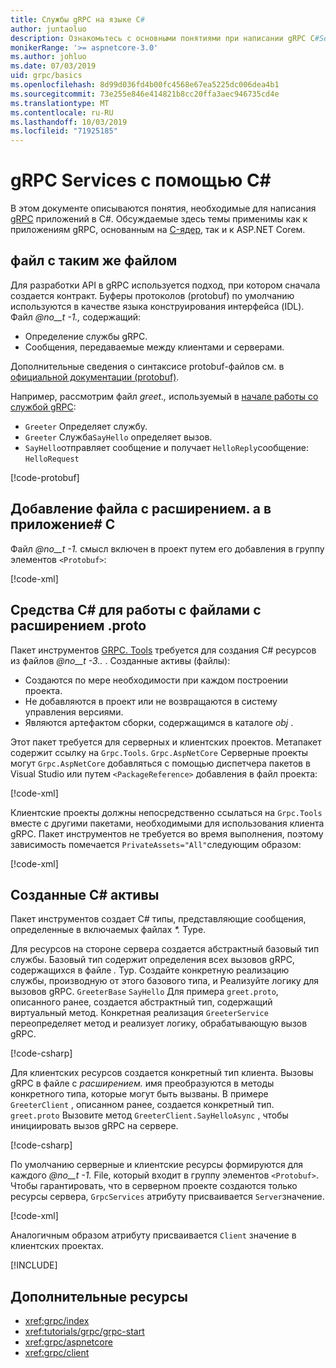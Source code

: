 ```yaml
---
title: Службы gRPC на языке C#
author: juntaoluo
description: Ознакомьтесь с основными понятиями при написании gRPC C#Services с помощью.
monikerRange: '>= aspnetcore-3.0'
ms.author: johluo
ms.date: 07/03/2019
uid: grpc/basics
ms.openlocfilehash: 8d99d036fd4b00fc4568e67ea5225dc006dea4b1
ms.sourcegitcommit: 73e255e846e414821b8cc20ffa3aec946735cd4e
ms.translationtype: MT
ms.contentlocale: ru-RU
ms.lasthandoff: 10/03/2019
ms.locfileid: "71925185"
---
```

# <a name="grpc-services-with-c"></a>gRPC Services с помощью C\#

В этом документе описываются понятия, необходимые для написания [gRPC](https://grpc.io/docs/guides/) приложений в C#. Обсуждаемые здесь темы применимы как к приложениям gRPC, основанным на [C-ядер](https://grpc.io/blog/grpc-stacks), так и к ASP.NET Coreм.

## <a name="proto-file"></a>файл с таким же файлом

Для разработки API в gRPC используется подход, при котором сначала создается контракт. Буферы протоколов (protobuf) по умолчанию используются в качестве языка конструирования интерфейса (IDL). Файл *@no__t -1.,* содержащий:

* Определение службы gRPC.
* Сообщения, передаваемые между клиентами и серверами.

Дополнительные сведения о синтаксисе protobuf-файлов см. в [официальной документации (protobuf)](https://developers.google.com/protocol-buffers/docs/proto3).

Например, рассмотрим файл *greet.,* используемый в [начале работы со службой gRPC](xref:tutorials/grpc/grpc-start):

* `Greeter` Определяет службу.
* `Greeter` Служба`SayHello` определяет вызов.
* `SayHello`отправляет сообщение и получает `HelloReply`сообщение: `HelloRequest`

[!code-protobuf[](~/tutorials/grpc/grpc-start/sample/GrpcGreeter/Protos/greet.proto)]

## <a name="add-a-proto-file-to-a-c-app"></a>Добавление файла с расширением. a в приложение\# C

Файл *@no__t -1.* смысл включен в проект путем его добавления в группу элементов `<Protobuf>`:

[!code-xml[](~/tutorials/grpc/grpc-start/sample/GrpcGreeter/GrpcGreeter.csproj?highlight=2&range=7-9)]

## <a name="c-tooling-support-for-proto-files"></a>Средства C# для работы с файлами с расширением .proto

Пакет инструментов [GRPC. Tools](https://www.nuget.org/packages/Grpc.Tools/) требуется для создания C# ресурсов из файлов *@no__t -3..* . Созданные активы (файлы):

* Создаются по мере необходимости при каждом построении проекта.
* Не добавляются в проект или не возвращаются в систему управления версиями.
* Являются артефактом сборки, содержащимся в каталоге *obj* .

Этот пакет требуется для серверных и клиентских проектов. Метапакет содержит ссылку на `Grpc.Tools`. `Grpc.AspNetCore` Серверные проекты могут `Grpc.AspNetCore` добавляться с помощью диспетчера пакетов в Visual Studio или путем `<PackageReference>` добавления в файл проекта:

[!code-xml[](~/tutorials/grpc/grpc-start/sample/GrpcGreeter/GrpcGreeter.csproj?highlight=1&range=12)]

Клиентские проекты должны непосредственно ссылаться на `Grpc.Tools` вместе с другими пакетами, необходимыми для использования клиента gRPC. Пакет инструментов не требуется во время выполнения, поэтому зависимость помечается `PrivateAssets="All"`следующим образом:

[!code-xml[](~/tutorials/grpc/grpc-start/sample/GrpcGreeterClient/GrpcGreeterClient.csproj?highlight=3&range=9-11)]

## <a name="generated-c-assets"></a>Созданные C# активы

Пакет инструментов создает C# типы, представляющие сообщения, определенные в включаемых файлах *\*.* Type.

Для ресурсов на стороне сервера создается абстрактный базовый тип службы. Базовый тип содержит определения всех вызовов gRPC, содержащихся в файле *.* Typ. Создайте конкретную реализацию службы, производную от этого базового типа, и Реализуйте логику для вызовов gRPC. `GreeterBase` `SayHello` Для примера `greet.proto`, описанного ранее, создается абстрактный тип, содержащий виртуальный метод. Конкретная реализация `GreeterService` переопределяет метод и реализует логику, обрабатывающую вызов gRPC.

[!code-csharp[](~/tutorials/grpc/grpc-start/sample/GrpcGreeter/Services/GreeterService.cs?name=snippet)]

Для клиентских ресурсов создается конкретный тип клиента. Вызовы gRPC в файле с *расширением.* имя преобразуются в методы конкретного типа, которые могут быть вызваны. В примере `GreeterClient` , описанном ранее, создается конкретный тип. `greet.proto` Вызовите метод `GreeterClient.SayHelloAsync` , чтобы инициировать вызов gRPC на сервере.

[!code-csharp[](~/tutorials/grpc/grpc-start/sample/GrpcGreeterClient/Program.cs?name=snippet)]

По умолчанию серверные и клиентские ресурсы формируются для каждого *@no__t -1.* File, который входит в группу элементов `<Protobuf>`. Чтобы гарантировать, что в серверном проекте создаются только ресурсы сервера, `GrpcServices` атрибуту присваивается `Server`значение.

[!code-xml[](~/tutorials/grpc/grpc-start/sample/GrpcGreeter/GrpcGreeter.csproj?highlight=2&range=7-9)]

Аналогичным образом атрибуту присваивается `Client` значение в клиентских проектах.

[!INCLUDE[](~/includes/gRPCazure.md)]

## <a name="additional-resources"></a>Дополнительные ресурсы

* <xref:grpc/index>
* <xref:tutorials/grpc/grpc-start>
* <xref:grpc/aspnetcore>
* <xref:grpc/client>
